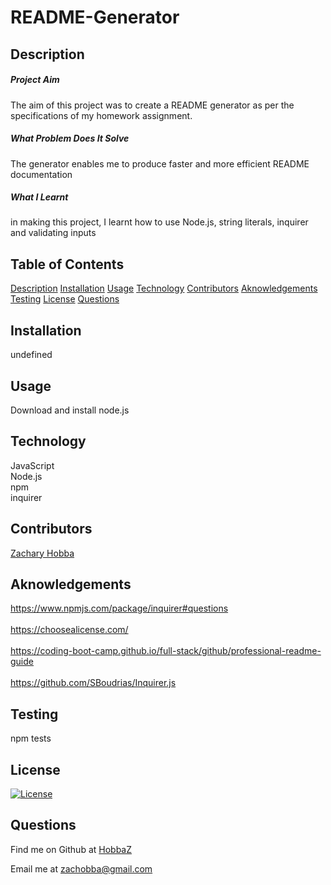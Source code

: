 
# README-Generator

## Description
<h5>Project Aim</h5>The aim of this project was to create a README generator as per the specifications of my homework assignment.<h5>What Problem Does It Solve</h5>The generator enables me to produce faster and more efficient README documentation<h5>What I Learnt</h5>in making this project, I learnt how to use Node.js, string literals, inquirer and validating inputs

## Table of Contents
[Description](#description)
[Installation](#installation)
[Usage](#usage)
[Technology](#technology)
[Contributors](#contributors)
[Aknowledgements](#acknowledgements)
[Testing](#testing)
[License](#license)
[Questions](#questions)

## Installation
undefined

## Usage
Download and install node.js

## Technology
JavaScript<br>Node.js<br>npm<br>inquirer
 
## Contributors
[Zachary Hobba](https://github.com/HobbaZ)

## Aknowledgements
https://www.npmjs.com/package/inquirer#questions<br><br>https://choosealicense.com/<br><br>https://coding-boot-camp.github.io/full-stack/github/professional-readme-guide<br><br>https://github.com/SBoudrias/Inquirer.js

## Testing
npm tests

## License
[![License](https://img.shields.io/badge/License-MIT-blue.svg)](https://choosealicense.com/licenses/mit/)

## Questions
Find me on Github at [HobbaZ](https://github.com/HobbaZ)

Email me at [zachobba@gmail.com](zachobba@gmail.com)
